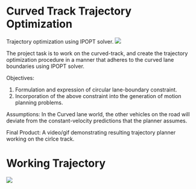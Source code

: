 # Curved Track Trajectory Optimization
Trajectory optimization using IPOPT solver.
<img src="https://github.com/av-course/HW2/blob/main/CurvedTrackTrajectoryOptimization.gif" />

The project task is to work on the curved-track, and create the trajectory optimization procedure in a manner that adheres to the curved lane boundaries using IPOPT solver.

Objectives:
1. Formulation and expression of circular lane-boundary constraint. 
2. Incorporation of the above constraint into the generation of motion planning problems.


Assumptions: In the Curved lane world, the other vehicles on the road will deviate from the constant-velocity predictions that the planner assumes.

Final Product:
 A video/gif demonstrating resulting trajectory planner working on the cirlce track. 
 
# Working Trajectory

<img src="https://github.com/Praful22/CurvedTrackTrajectoryOptimization/blob/main/mpc_circle_animation.gif" />
